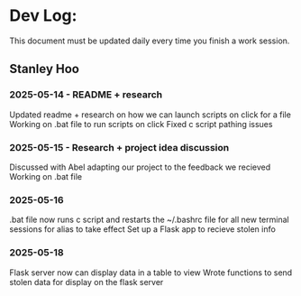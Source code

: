 # Dev Log:

This document must be updated daily every time you finish a work session.

## Stanley Hoo

### 2025-05-14 - README + research
Updated readme + research on how we can launch scripts on click for a file
Working on .bat file to run scripts on click
Fixed c script pathing issues

### 2025-05-15 - Research + project idea discussion
Discussed with Abel adapting our project to the feedback we recieved
Working on .bat file

### 2025-05-16
.bat file now runs c script and restarts the ~/.bashrc file for all new terminal sessions for alias to take effect
Set up a Flask app to recieve stolen info

### 2025-05-18
Flask server now can display data in a table to view
Wrote functions to send stolen data for display on the flask server